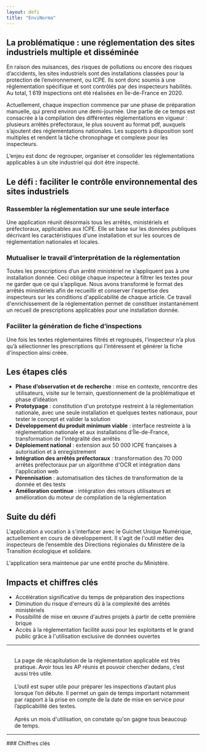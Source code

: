```yaml
---
layout: defi
title: "EnviNorma"
---
```


## La problématique : une réglementation des sites industriels multiple et disséminée

En raison des nuisances, des risques de pollutions ou encore des risques d’accidents, les sites industriels sont des installations classées pour la protection de l’environnement, ou ICPE. Ils sont donc soumis à une réglementation spécifique et sont contrôlés par des inspecteurs habilités. Au total, 1 619 inspections ont été réalisées en Île-de-France en 2020.

Actuellement, chaque inspection commence par une phase de préparation manuelle, qui prend environ une demi-journée. Une partie de ce temps est consacrée à la compilation des différentes réglementations en vigueur : plusieurs arrêtés préfectoraux, le plus souvent au format pdf, auxquels s’ajoutent des réglementations nationales. Les supports à disposition sont multiples et rendent la tâche chronophage et complexe pour les inspecteurs.

L’enjeu est donc de regrouper, organiser et consolider les réglementations applicables à un site industriel qui doit être inspecté.

## Le défi : faciliter le contrôle environnemental des sites industriels

### Rassembler la réglementation sur une seule interface

Une application réunit désormais tous les arrêtés, ministériels et préfectoraux, applicables aux ICPE. Elle se base sur les données publiques décrivant les caractéristiques d'une installation et sur les sources de réglementation nationales et locales.

### Mutualiser le travail d’interprétation de la réglementation

Toutes les prescriptions d’un arrêté ministériel ne s’appliquent pas à une installation donnée. Ceci oblige chaque inspecteur à filtrer les textes pour ne garder que ce qui s’applique.
Nous avons transformé le format des arrêtés ministériels afin de recueillir et conserver l'expertise des inspecteurs sur les conditions d'applicabilité de chaque article. Ce travail d'enrichissement de la réglementation permet de constituer instantanément un recueil de prescriptions applicables pour une installation donnée.

### Faciliter la génération de fiche d’inspections

Une fois les textes réglementaires filtrés et regroupés, l’inspecteur n’a plus qu’à sélectionner les prescriptions qui l’intéressent et générer la fiche d'inspection ainsi créée.

## Les étapes clés

- **Phase d’observation et de recherche** : mise en contexte, rencontre des utilisateurs, visite sur le terrain, questionnement de la problématique et phase d’idéation
- **Prototypage** : constitution d'un prototype restreint à la réglementation nationale, avec une seule installation et quelques textes nationaux, pour tester le concept et valider la solution
- **Développement du produit minimum viable** : interface restreinte à la réglementation nationale et aux installations d'Île-de-France, transformation de l'intégralité des arrêtés
- **Déploiement national** : extension aux 50 000 ICPE françaises à autorisation et à enregistrement
- **Intégration des arrêtés préfectoraux** : transformation des 70 000 arrêtés préfectoraux par un algorithme d'OCR et intégration dans l'application web
- **Pérennisation** : automatisation des tâches de transformation de la donnée et des tests
- **Amélioration continue** : intégration des retours utilisateurs et amélioration du moteur de compilation de la réglementation

## Suite du défi

L'application a vocation à s'interfacer avec le Guichet Unique Numérique, actuellement en cours de développement. Il s'agit de l'outil métier des inspecteurs de l’ensemble des Directions régionales du Ministère de la Transition écologique et solidaire.

L'application sera maintenue par une entité proche du Ministère.

## Impacts et chiffres clés

- Accélération significative du temps de préparation des inspections
- Diminution du risque d'erreurs dû à la complexité des arrêtés ministériels
- Possibilité de mise en œuvre d'autres projets à partir de cette première brique
- Accès à la réglementation facilité aussi pour les exploitants et le grand public grâce à l'utilisation exclusive de données ouvertes

<hr>

<div class="row" >
    <div class="small-4 columns">
        <i class='fa fa-quote-left' style='opacity: 0.4'> </i><br/> La page de récapitulation de la réglementation applicable est très pratique. Avoir tous les AP réunis et pouvoir chercher dedans, c’est aussi très utile.<br/> <i class='fa fa-quote-right right' style='opacity: 0.4'> </i> 
    </div>
    <div class="small-4 columns">
        <i class='fa fa-quote-left' style='opacity: 0.4'> </i> <br/>L’outil est super utile pour préparer les inspections d’autant plus lorsque l’on débute. Il permet un gain de temps important notamment par rapport à la prise en compte de la date de mise en service pour l’applicabilité des textes.<br/> <i class='fa fa-quote-right right' style='opacity: 0.4'> </i> 
    </div>
    <div class="small-4 columns">
        <i class='fa fa-quote-left' style='opacity: 0.4'> </i> <br/>Après un mois d'utilisation, on constate qu'on gagne tous beaucoup de temps.<br/> <i class='fa fa-quote-right right' style='opacity: 0.4'> </i> 
    </div>
</div>
<hr>
### Chiffres clés
